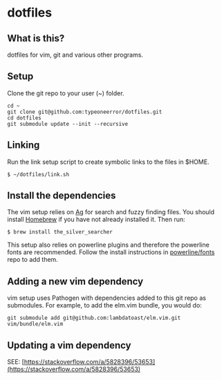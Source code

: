 dotfiles
========

What is this?
-------------

dotfiles for vim, git and various other programs.

Setup
-----

Clone the git repo to your user (~) folder.

```
cd ~
git clone git@github.com:typeoneerror/dotfiles.git
cd dotfiles
git submodule update --init --recursive
```

## Linking

Run the link setup script to create symbolic links to the files in $HOME.

    $ ~/dotfiles/link.sh

## Install the dependencies

The vim setup relies on [Ag](https://github.com/ggreer/the_silver_searcher) for search and fuzzy finding files. You should install [Homebrew](http://brew.sh) if you have not already installed it. Then run:

    $ brew install the_silver_searcher

This setup also relies on powerline plugins and therefore the powerline fonts are recommended. Follow the install instructions in [powerline/fonts](https://github.com/powerline/fonts) repo to add them.

## Adding a new vim dependency

vim setup uses Pathogen with dependencies added to this git repo as submodules. For example, to add the elm.vim bundle, you would do:

    git submodule add git@github.com:lambdatoast/elm.vim.git vim/bundle/elm.vim

## Updating a vim dependency

SEE: [https://stackoverflow.com/a/5828396/53653](https://stackoverflow.com/a/5828396/53653)

